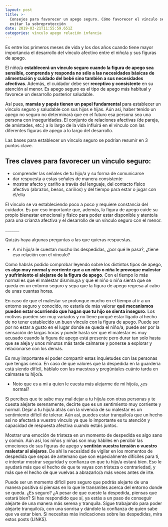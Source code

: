 ```yaml
---
layout: post
title: >-
  Consejos para favorecer un apego seguro. Cómo favorecer el vínculo seguro y
  evitar la sobreprotección
date: 2019-03-21T11:55:59.651Z
categories: vínculo apego relación infancia
---
```

Es entre los primeros meses de vida y los dos años cuando tiene mayor importancia el desarrollo del vínculo afectivo entre el niño/a y sus figuras de apego. 

El niño/a **establecerá un vínculo seguro cuando la figura de apego sea sensible, comprenda y responda no sólo a las necesidades básicas de alimentación y cuidado del bebé sino también a sus necesidades afectivas**. Además, el cuidador debe ser **receptivo y consistente** en su atención al menor. Es apego seguro es el tipo de apego más habitual y favorece un desarrollo posterior saludable.

Así pues, **mamás y papás tienen un papel fundamental** para establecer un vínculo seguro y saludable con sus hijos e hijas. Aún así, haber tenido un apego no seguro no determinará que en el futuro esa persona sea una persona con inseguridades. El conjunto de relaciones afectivas (de pareja, de amistades, etc.) a lo largo de la vida influirá en el vínculo con las diferentes figuras de apego a lo largo del desarrollo.

Las bases para establecer un vínculo seguro se podrían resumir en 3 puntos clave.

## Tres claves para favorecer un vínculo seguro:

* comprender las señales de tu hijo/a y su forma de comunicarse
* dar respuesta a estas señales de manera consistente
* mostrar afecto y cariño a través del lenguaje, del contacto físico afectivo (abrazos, besos, cariños) y del tiempo para estar o jugar con él/ella

El vínculo se va estableciendo poco a poco y requiere constancia del cuidador. Es por eso importante que, además, la figura de apego cuide su propio bienestar emocional y físico para poder estar disponible y atento/a para una crianza afectiva y el desarrollo de un vínculo seguro con el menor.

\_\_\_\_\_\__

Quizás haya algunas preguntas a las que quieras respuestas.

* A mi hijo/a le cuestan mucho las despedidas, ¿por qué le pasa?, ¿tiene eso relación con el vínculo?

Como habrás podido comprobar leyendo sobre los distintos tipos de apego, **es algo muy normal y corriente que a un niño o niña le provoque malestar y sufrimiento el alejarse de la figura de apego**. Con el tiempo lo más normal es que el malestar disminuya y que el niño o niña sienta que se queda en un entorno seguro y sepa que la figura de apego regresa al cabo de unas cuantas horas. 

En caso de que el malestar se prolongue mucho en el tiempo al ir a un entorno seguro y conocido, no estaría de más valorar **qué mecanismos pueden estar ocurriendo que hagan que tu hijo se sienta inseguro**. Los motivos pueden ser muy variados y no tiene porqué estar ligado al hecho de no tener establecido un buen vínculo con la figura de apego. Puede ser por no estar a gusto en el lugar donde se queda el niño/a, puede ser por la sensación de largas horas y puede hasta ser que el malestar es muy acusado cuando la figura de apego está presente pero durar tan solo hasta que se aleja y unos minutos más tarde calmarse y ponerse a explorar y relacionarse con los demás.

Es muy importante el poder compartir estas inquietudes con las personas que tengas cerca. En caso de que valores que la despedida en la guardería está siendo difícil, háblalo con las maestras y pregúntales cuánto tarda en calmarse tu hijo/a.



* Noto que es a mi a quien le cuesta más alejarme de mi hijo/a, ¿es normal?

Si percibes que te sabe muy mal dejar a tu hijo/a con otras personas y te cuesta alejarte serenamente, decirte que es un sentimiento muy corriente y normal. Dejar a tu hijo/a atrás con la vivencia de su malestar es un sentimiento difícil de tolerar. Aún así, puedes estar tranquilo/a que un hecho así no afectará a vuestro vínculo ya que lo importante es tu atención y capacidad de respuesta afectiva cuando estáis juntos. 

Mostrar una emoción de tristeza en un momento de despedida es algo sano y común. Aún así, los niños y niñas son muy hábiles en percibir las emociones de sus figuras de apego y **sentirán vuestra tensión o vuestro malestar al alejaros**. De ahí la necesidad de vigilar en los momentos de despedida que sepas de antemano que son especialmente difíciles para ti, e intentar mostrar seguridad y confianza en que tu hijo/a estará bien. Eso le ayudará más que el hecho de que te vayas con tristeza o contrariedad, y más que el hecho de que vuelvas a abrazarlo/a más veces antes de irte. 

Puede ser un momento difícil pero seguro que podrás alejarte de una manera positiva si piensas en lo que le transmites acerca del entorno donde se queda. ¿Es seguro? ¿A pesar de que cueste la despedida, piensas que estará bien? Si has respondido que sí, ya estás a un paso de conseguir alejarte de una manera más serena y tranquila. Sigue trabajando para poder alejarte tranquilo/a, con una sonrisa y dándole la confianza de quien sabe que va estar bien. Si necesitas más indicaciones sobre las despedidas, mira estos posts (LINKS).





##
